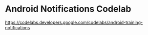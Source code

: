 # Android Notifications Codelab

https://codelabs.developers.google.com/codelabs/android-training-notifications